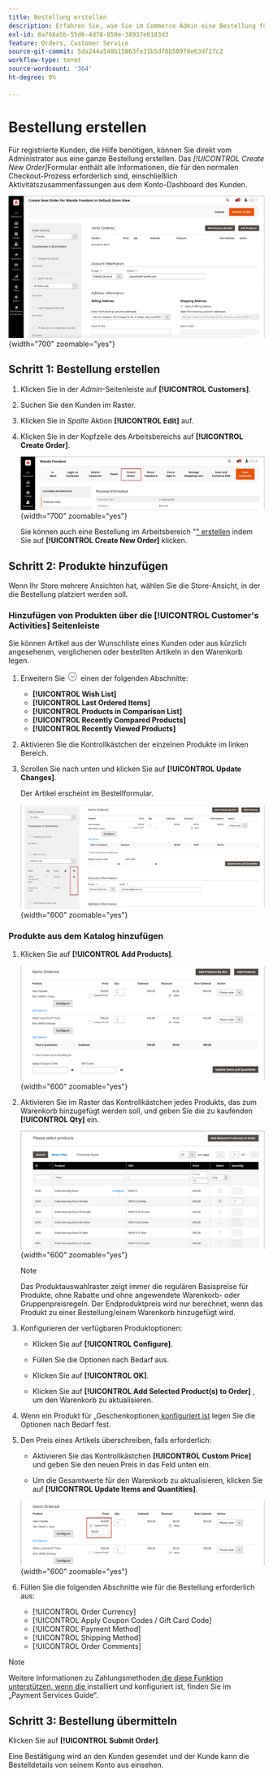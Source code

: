 ```yaml
---
title: Bestellung erstellen
description: Erfahren Sie, wie Sie im Commerce Admin eine Bestellung für einen Kunden erstellen.
exl-id: 8a766a5b-55d6-4d78-859e-38937e0183d3
feature: Orders, Customer Service
source-git-commit: 5da244a548b15863fe31b5df8b509f8e63df27c2
workflow-type: tm+mt
source-wordcount: '364'
ht-degree: 0%

---
```


# Bestellung erstellen

Für registrierte Kunden, die Hilfe benötigen, können Sie direkt vom Administrator aus eine ganze Bestellung erstellen. Das _[!UICONTROL Create New Order]_&#x200B;Formular enthält alle Informationen, die für den normalen Checkout-Prozess erforderlich sind, einschließlich Aktivitätszusammenfassungen aus dem Konto-Dashboard des Kunden.

![Bestellung für einen Kunden erstellen](./assets/create-new-order.png){width="700" zoomable="yes"}

## Schritt 1: Bestellung erstellen

1. Klicken Sie in der _Admin_-Seitenleiste auf **[!UICONTROL Customers]**.

1. Suchen Sie den Kunden im Raster.

1. Klicken Sie in _Spalte_ Aktion **[!UICONTROL Edit]** auf.

1. Klicken Sie in der Kopfzeile des Arbeitsbereichs auf **[!UICONTROL Create Order]**.

   ![Workspace-Kopfzeile](./assets/order-create-buttons.png){width="700" zoomable="yes"}

   Sie können auch eine Bestellung im Arbeitsbereich &quot;[&quot; erstellen](orders.md#orders-workspace) indem Sie auf **[!UICONTROL Create New Order]** klicken.

## Schritt 2: Produkte hinzufügen

Wenn Ihr Store mehrere Ansichten hat, wählen Sie die Store-Ansicht, in der die Bestellung platziert werden soll.

### Hinzufügen von Produkten über die [!UICONTROL Customer's Activities] Seitenleiste

Sie können Artikel aus der Wunschliste eines Kunden oder aus kürzlich angesehenen, verglichenen oder bestellten Artikeln in den Warenkorb legen.

1. Erweitern Sie ![Erweiterungsauswahl](../assets/icon-display-expand.png) einen der folgenden Abschnitte:

   - **[!UICONTROL Wish List]**
   - **[!UICONTROL Last Ordered Items]**
   - **[!UICONTROL Products in Comparison List]**
   - **[!UICONTROL Recently Compared Products]**
   - **[!UICONTROL Recently Viewed Products]**

1. Aktivieren Sie die Kontrollkästchen der einzelnen Produkte im linken Bereich.

1. Scrollen Sie nach unten und klicken Sie auf **[!UICONTROL Update Changes]**.

   Der Artikel erscheint im Bestellformular.

   ![Zum Warenkorb hinzufügen](./assets/create-order-add-wishlist.png){width="600" zoomable="yes"}

### Produkte aus dem Katalog hinzufügen

1. Klicken Sie auf **[!UICONTROL Add Products]**.

   ![Produkte hinzufügen](./assets/account-add-wishlist-product.png){width="600" zoomable="yes"}

1. Aktivieren Sie im Raster das Kontrollkästchen jedes Produkts, das zum Warenkorb hinzugefügt werden soll, und geben Sie die zu kaufenden **[!UICONTROL Qty]** ein.

   ![Produkte auswählen](./assets/create-order-from-catalog.png){width="600" zoomable="yes"}

   >[!NOTE]
   >
   >Das Produktauswahlraster zeigt immer die regulären Basispreise für Produkte, ohne Rabatte und ohne angewendete Warenkorb- oder Gruppenpreisregeln. Der Endproduktpreis wird nur berechnet, wenn das Produkt zu einer Bestellung/einem Warenkorb hinzugefügt wird.

1. Konfigurieren der verfügbaren Produktoptionen:

   - Klicken Sie auf **[!UICONTROL Configure]**.

   - Füllen Sie die Optionen nach Bedarf aus.

   - Klicken Sie auf **[!UICONTROL OK]**.

   - Klicken Sie auf **[!UICONTROL Add Selected Product(s) to Order]** , um den Warenkorb zu aktualisieren.

1. Wenn ein Produkt für „Geschenkoptionen[ konfiguriert ist](../catalog/product-gift-options.md) legen Sie die Optionen nach Bedarf fest.

1. Den Preis eines Artikels überschreiben, falls erforderlich:

   - Aktivieren Sie das Kontrollkästchen **[!UICONTROL Custom Price]** und geben Sie den neuen Preis in das Feld unten ein.

   - Um die Gesamtwerte für den Warenkorb zu aktualisieren, klicken Sie auf **[!UICONTROL Update Items and Quantities]**.

   ![Benutzerdefinierter Preis](./assets/create-order-custom-price.png){width="600" zoomable="yes"}

1. Füllen Sie die folgenden Abschnitte wie für die Bestellung erforderlich aus:

   - [!UICONTROL Order Currency]
   - [!UICONTROL Apply Coupon Codes / Gift Card Code]
   - [!UICONTROL Payment Method]
   - [!UICONTROL Shipping Method]
   - [!UICONTROL Order Comments]

>[!NOTE]
>
>Weitere Informationen zu Zahlungsmethoden[ die diese Funktion unterstützen, wenn die ](https://experienceleague.adobe.com/en/docs/commerce/payment-services/guide-overview) installiert und konfiguriert ist, finden Sie im „Payment Services Guide“.

## Schritt 3: Bestellung übermitteln

Klicken Sie auf **[!UICONTROL Submit Order]**.

Eine Bestätigung wird an den Kunden gesendet und der Kunde kann die Bestelldetails von seinem Konto aus einsehen.
